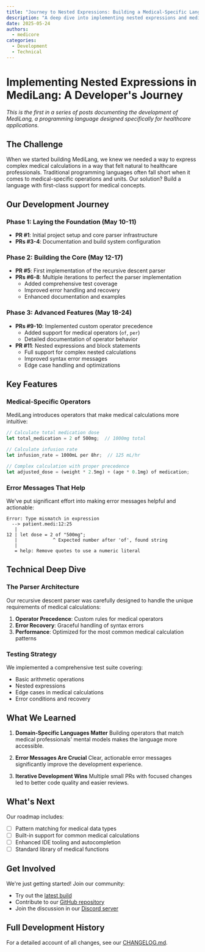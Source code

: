 ```yaml
---
title: "Journey to Nested Expressions: Building a Medical-Specific Language Feature"
description: "A deep dive into implementing nested expressions and medical operators in MediLang"
date: 2025-05-24
authors:
  - medicore
categories:
  - Development
  - Technical
---
```


# Implementing Nested Expressions in MediLang: A Developer's Journey

*This is the first in a series of posts documenting the development of MediLang, a programming language designed specifically for healthcare applications.*

## The Challenge

When we started building MediLang, we knew we needed a way to express complex medical calculations in a way that felt natural to healthcare professionals. Traditional programming languages often fall short when it comes to medical-specific operations and units. Our solution? Build a language with first-class support for medical concepts.

## Our Development Journey

### Phase 1: Laying the Foundation (May 10-11)
- **PR #1**: Initial project setup and core parser infrastructure
- **PRs #3-4**: Documentation and build system configuration

### Phase 2: Building the Core (May 12-17)
- **PR #5**: First implementation of the recursive descent parser
- **PRs #6-8**: Multiple iterations to perfect the parser implementation
  - Added comprehensive test coverage
  - Improved error handling and recovery
  - Enhanced documentation and examples

### Phase 3: Advanced Features (May 18-24)
- **PRs #9-10**: Implemented custom operator precedence
  - Added support for medical operators (`of`, `per`)
  - Detailed documentation of operator behavior
- **PR #11**: Nested expressions and block statements
  - Full support for complex nested calculations
  - Improved syntax error messages
  - Edge case handling and optimizations

## Key Features

### Medical-Specific Operators

MediLang introduces operators that make medical calculations more intuitive:

```rust
// Calculate total medication dose
let total_medication = 2 of 500mg;  // 1000mg total

// Calculate infusion rate
let infusion_rate = 1000mL per 8hr;  // 125 mL/hr

// Complex calculation with proper precedence
let adjusted_dose = (weight * 2.5mg) + (age * 0.1mg) of medication;
```

### Error Messages That Help

We've put significant effort into making error messages helpful and actionable:

```
Error: Type mismatch in expression
  --> patient.medi:12:25
   |
12 | let dose = 2 of "500mg";
   |             ^ Expected number after 'of', found string
   |
   = help: Remove quotes to use a numeric literal
```

## Technical Deep Dive

### The Parser Architecture

Our recursive descent parser was carefully designed to handle the unique requirements of medical calculations:

1. **Operator Precedence**: Custom rules for medical operators
2. **Error Recovery**: Graceful handling of syntax errors
3. **Performance**: Optimized for the most common medical calculation patterns

### Testing Strategy

We implemented a comprehensive test suite covering:
- Basic arithmetic operations
- Nested expressions
- Edge cases in medical calculations
- Error conditions and recovery

## What We Learned

1. **Domain-Specific Languages Matter**
   Building operators that match medical professionals' mental models makes the language more accessible.

2. **Error Messages Are Crucial**
   Clear, actionable error messages significantly improve the development experience.

3. **Iterative Development Wins**
   Multiple small PRs with focused changes led to better code quality and easier reviews.

## What's Next

Our roadmap includes:

- [ ] Pattern matching for medical data types
- [ ] Built-in support for common medical calculations
- [ ] Enhanced IDE tooling and autocompletion
- [ ] Standard library of medical functions

## Get Involved

We're just getting started! Join our community:
- Try out the [latest build](https://github.com/MediLang/medi/releases)
- Contribute to our [GitHub repository](https://github.com/MediLang/medi)
- Join the discussion in our [Discord server](#)

## Full Development History

For a detailed account of all changes, see our [CHANGELOG.md](https://github.com/MediLang/medi/blob/main/CHANGELOG.md).
